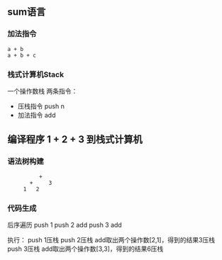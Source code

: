 ## sum语言

### 加法指令
```cgo
a + b
a + b + c
```

### 栈式计算机Stack
一个操作数栈
两条指令：
+ 压栈指令 push n
+ 加法指令 add


## 编译程序 1 + 2 + 3 到栈式计算机

### 语法树构建
```cgo
          +
       +     3
     1   2
```


### 代码生成
后序遍历
push 1
push 2
add
push 3
add

执行：
push 1压栈
push 2压栈
add取出两个操作数[2,1]，得到的结果3压栈
push 3压栈
add取出两个操作数[3,3]，得到的结果6压栈